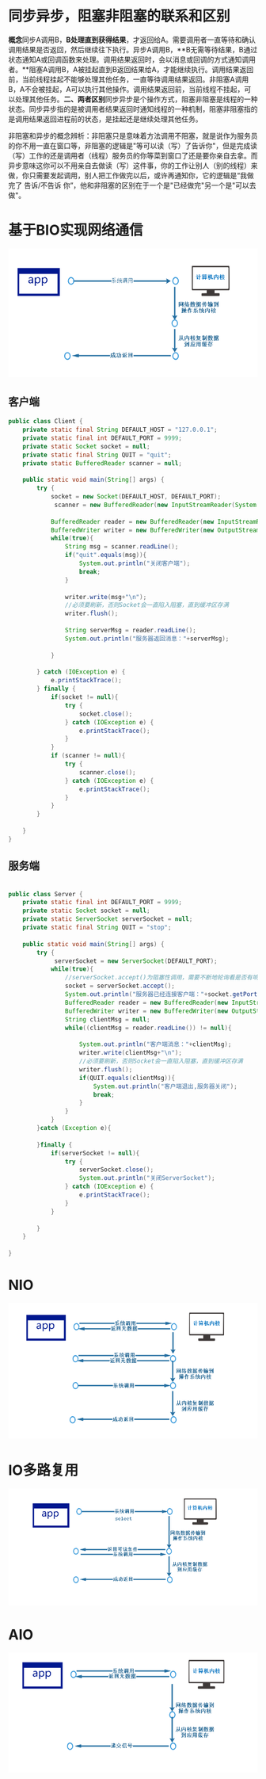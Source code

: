 # 同步异步，阻塞非阻塞的联系和区别

**概念**同步A调用B，**B处理直到获得结果**，才返回给A。需要调用者一直等待和确认调用结果是否返回，然后继续往下执行。异步A调用B，**B无需等待结果，B通过状态通知A或回调函数来处理。调用结果返回时，会以消息或回调的方式通知调用者。**阻塞A调用B，A被挂起直到B返回结果给A，才能继续执行。调用结果返回前，当前线程挂起不能够处理其他任务，一直等待调用结果返回。非阻塞A调用B，A不会被挂起，A可以执行其他操作。调用结果返回前，当前线程不挂起，可以处理其他任务。**二、两者区别**同步异步是个操作方式，阻塞非阻塞是线程的一种状态。同步异步指的是被调用者结果返回时通知线程的一种机制，阻塞非阻塞指的是调用结果返回进程前的状态，是挂起还是继续处理其他任务。



非阻塞和异步的概念辨析：非阻塞只是意味着方法调用不阻塞，就是说作为服务员的你不用一直在窗口等，非阻塞的逻辑是"等可以读（写）了告诉你"，但是完成读（写）工作的还是调用者（线程）服务员的你等菜到窗口了还是要你亲自去拿。而异步意味这你可以不用亲自去做读（写）这件事，你的工作让别人（别的线程）来做，你只需要发起调用，别人把工作做完以后，或许再通知你，它的逻辑是“我做完了 告诉/不告诉 你”，他和非阻塞的区别在于一个是"已经做完"另一个是"可以去做"。







# 基于BIO实现网络通信

![](img/BIO.png)

## 客户端

```java
public class Client {
    private static final String DEFAULT_HOST = "127.0.0.1";
    private static final int DEFAULT_PORT = 9999;
    private static Socket socket = null;
    private static final String QUIT = "quit";
    private static BufferedReader scanner = null;

    public static void main(String[] args) {
        try {
            socket = new Socket(DEFAULT_HOST, DEFAULT_PORT);
             scanner = new BufferedReader(new InputStreamReader(System.in));

            BufferedReader reader = new BufferedReader(new InputStreamReader(socket.getInputStream()));
            BufferedWriter writer = new BufferedWriter(new OutputStreamWriter(socket.getOutputStream()));
            while(true){
                String msg = scanner.readLine();
                if("quit".equals(msg)){
                    System.out.println("关闭客户端");
                    break;
                }

                writer.write(msg+"\n");
                //必须要刷新，否则Socket会一直陷入阻塞，直到缓冲区存满
                writer.flush();

                String serverMsg = reader.readLine();
                System.out.println("服务器返回消息："+serverMsg);

            }

        } catch (IOException e) {
            e.printStackTrace();
        } finally {
            if(socket != null){
                try {
                    socket.close();
                } catch (IOException e) {
                    e.printStackTrace();
                }
            }
            if (scanner != null){
                try {
                    scanner.close();
                } catch (IOException e) {
                    e.printStackTrace();
                }
            }
        }

    }
}

```







## 服务端

```java

public class Server {
    private static final int DEFAULT_PORT = 9999;
    private static Socket socket = null;
    private static ServerSocket serverSocket = null;
    private static final String QUIT = "stop";

    public static void main(String[] args) {
        try {
             serverSocket = new ServerSocket(DEFAULT_PORT);
            while(true){
                //serverSocket.accept()为阻塞性调用，需要不断地轮询看是否有响应
                socket = serverSocket.accept();
                System.out.println("服务器已经连接客户端："+socket.getPort());
                BufferedReader reader = new BufferedReader(new InputStreamReader(socket.getInputStream()));
                BufferedWriter writer = new BufferedWriter(new OutputStreamWriter(socket.getOutputStream()));
                String clientMsg = null;
                while((clientMsg = reader.readLine()) != null){

                    System.out.println("客户端消息："+clientMsg);
                    writer.write(clientMsg+"\n");
                    //必须要刷新，否则Socket会一直陷入阻塞，直到缓冲区存满
                    writer.flush();
                    if(QUIT.equals(clientMsg)){
                        System.out.println("客户端退出,服务器关闭");
                        break;
                    }
                }
            }
        }catch (Exception e){

        }finally {
            if(serverSocket != null){
                try {
                    serverSocket.close();
                    System.out.println("关闭ServerSocket");
                } catch (IOException e) {
                    e.printStackTrace();
                }
            }

        }
    }

}

```



# NIO

![](img/NIO.png)





# IO多路复用

![](img/IO多路复用.png)



# AIO

![](img/AIO.png)

